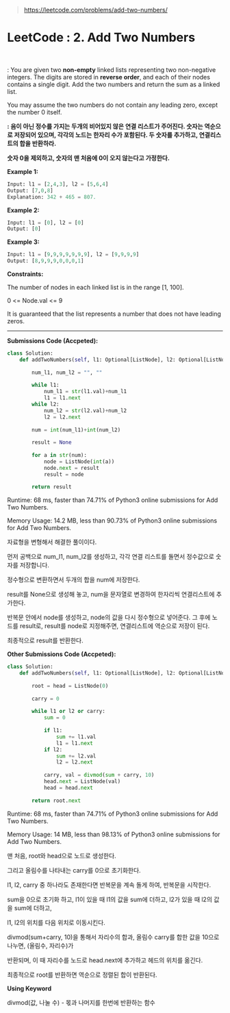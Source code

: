 > https://leetcode.com/problems/add-two-numbers/



# ﻿LeetCode : 2. Add Two Numbers﻿

﻿

: You are given two **non-empty** linked lists representing two non-negative integers. The digits are stored in **reverse order**, and each of their nodes contains a single digit. Add the two numbers and return the sum as a linked list.

You may assume the two numbers do not contain any leading zero, except the number 0 itself.

**: 음이 아닌 정수를 가지는 두개의 비어있지 않은 연결 리스트가 주어진다. 숫자는 역순으로 저장되어 있으며, 각각의 노드는 한자리 수가 포함된다. 두 숫자를 추가하고, 연결리스트의 합을 반환하라.**

**숫자 0을 제외하고, 숫자의 맨 처음에 0이 오지 않는다고 가정한다.**



**Example 1:**

```python
Input: l1 = [2,4,3], l2 = [5,6,4]
Output: [7,0,8]
Explanation: 342 + 465 = 807.
```

**Example 2:**

```python
Input: l1 = [0], l2 = [0]
Output: [0]
```

**Example 3:**

```python
Input: l1 = [9,9,9,9,9,9,9], l2 = [9,9,9,9]
Output: [8,9,9,9,0,0,0,1]
```



**Constraints:**

The number of nodes in each linked list is in the range [1, 100].

0 <= Node.val <= 9

It is guaranteed that the list represents a number that does not have leading zeros.

---



**Submissions Code (Accpeted):**

```python
class Solution:
    def addTwoNumbers(self, l1: Optional[ListNode], l2: Optional[ListNode]) -> Optional[ListNode]:
        
        num_l1, num_l2 = "", ""
        
        while l1:
            num_l1 = str(l1.val)+num_l1
            l1 = l1.next
        while l2:
            num_l2 = str(l2.val)+num_l2
            l2 = l2.next
            
        num = int(num_l1)+int(num_l2)
        
        result = None
        
        for a in str(num):
            node = ListNode(int(a))
            node.next = result
            result = node
        
        return result
```

Runtime: 68 ms, faster than 74.71% of Python3 online submissions for Add Two Numbers.

Memory Usage: 14.2 MB, less than 90.73% of Python3 online submissions for Add Two Numbers.



자료형을 변형해서 해결한 풀이이다.

먼저 공백으로 num_l1, num_l2를 생성하고, 각각 연결 리스트를 돌면서 정수값으로 숫자를 저장합니다.

정수형으로 변환하면서 두개의 합을 num에 저장한다.

result를 None으로 생성해 놓고, num을 문자열로 변경하여 한자리씩 연결리스트에 추가한다.

반복문 안에서 node를 생성하고, node의 값을 다시 정수형으로 넣어준다. 그 후에 노드를 result로, result를 node로 지정해주면, 연결리스트에 역순으로 저장이 된다.

최종적으로 result를 반환한다.



**Other Submissions Code (Accpeted):**

```python
class Solution:
    def addTwoNumbers(self, l1: Optional[ListNode], l2: Optional[ListNode]) -> Optional[ListNode]:
        
        root = head = ListNode(0)
        
        carry = 0
        
        while l1 or l2 or carry:
            sum = 0
            
            if l1:
                sum += l1.val
                l1 = l1.next
            if l2:
                sum += l2.val
                l2 = l2.next
            
            carry, val = divmod(sum + carry, 10)
            head.next = ListNode(val)
            head = head.next
        
        return root.next
```

Runtime: 68 ms, faster than 74.71% of Python3 online submissions for Add Two Numbers.

Memory Usage: 14 MB, less than 98.13% of Python3 online submissions for Add Two Numbers.



맨 처음, root와 head으로 노드로 생성한다.

그리고 올림수를 나타내는 carry를 0으로 초기화한다.

l1, l2, carry 중 하나라도 존재한다면 반복문을 계속 돌게 하여, 반복문을 시작한다.

sum을 0으로 초기화 하고, l1이 있을 때 l1의 값을 sum에 더하고, l2가 있을 때 l2의 값을 sum에 더하고,

l1, l2의 위치를 다음 위치로 이동시킨다.

divmod(sum+carry, 10)을 통해서 자리수의 합과, 올림수 carry를 합한 값을 10으로 나누면, (올림수, 자리수)가

반환되며, 이 때 자리수를 노드로 head.next에 추가하고 헤드의 위치를 옮긴다.

최종적으로 root를 반환하면 역순으로 정렬된 합이 반환된다.



**Using Keyword**

divmod(값, 나눌 수) - 몫과 나머지를 한번에 반환하는 함수





﻿
